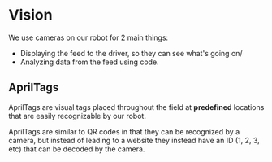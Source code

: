 # Vision
We use cameras on our robot for 2 main things:
* Displaying the feed to the driver, so they can see what's going on/
* Analyzing data from the feed using code.


## AprilTags
AprilTags are visual tags placed throughout the field at **predefined** locations that are easily recognizable by our robot.

AprilTags are similar to QR codes in that they can be recognized by a camera, but instead of leading to a website they instead have an ID (1, 2, 3, etc) that can be decoded by the camera.


